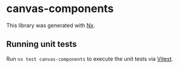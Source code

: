 # canvas-components

This library was generated with [Nx](https://nx.dev).

## Running unit tests

Run `nx test canvas-components` to execute the unit tests via [Vitest](https://vitest.dev/).
